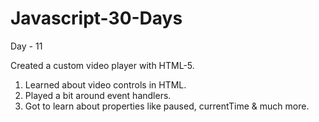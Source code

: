 # Javascript-30-Days


Day - 11

Created a custom video player with HTML-5.

1. Learned about video controls in HTML.
2. Played a bit around event handlers.
3. Got to learn about properties like paused, currentTime & much more.
